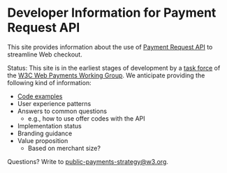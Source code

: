 
# Developer Information for Payment Request API

This site provides information about the use of [Payment Request API](https://www.w3.org/TR/payment-request/) to streamline Web checkout. 

Status: This site is in the earliest stages of development by a [task force](https://github.com/w3c/webpayments/wiki/Adoption2017) of the [W3C Web Payments Working Group](http://www.w3.org/Payments/WG/). We anticipate providing the following kind of information:

* [Code examples](https://github.com/w3c/payment-request-info/wiki/CodeExamples)
* User experience patterns
* Answers to common questions
  * e.g., how to use offer codes with the API
* Implementation status 
* Branding guidance
* Value proposition
  * Based on merchant size?

Questions? Write to public-payments-strategy@w3.org.
